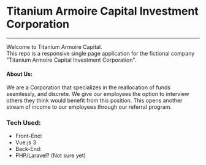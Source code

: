 # Titanium Armoire Capital Investment Corporation
<hr/>
<p>
  Welcome to Titanium Armoire Capital.<br/>
  This repo is a responsive single page application for the fictional company "Titanium Armoire Capital Investment Corporation".
</p>
<h4> About Us: </h4>
<p>
  We are a Corporation that specializes in the reallocation of funds seamlessly, and discrete. We give our employees the option to interview others they think would benefit from this position. This opens another stream of income to our employees through our referral program.
</p>
<h3>
  Tech Used:
</h3>
<ul>
  <li>
    Front-End:
    <li>
      Vue.js 3 
    </li>
  </li>
  <li>
    Back-End:
    <li>
      PHP/Laravel? (Not sure yet)
    </li>
  </li>
</ul>

